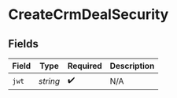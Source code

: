 # CreateCrmDealSecurity


## Fields

| Field              | Type               | Required           | Description        |
| ------------------ | ------------------ | ------------------ | ------------------ |
| `jwt`              | *string*           | :heavy_check_mark: | N/A                |